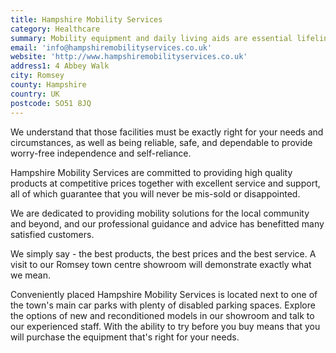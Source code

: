 ```yaml
---
title: Hampshire Mobility Services
category: Healthcare
summary: Mobility equipment and daily living aids are essential lifelines for many people.
email: 'info@hampshiremobilityservices.co.uk'
website: 'http://www.hampshiremobilityservices.co.uk'
address1: 4 Abbey Walk
city: Romsey
county: Hampshire
country: UK
postcode: SO51 8JQ
---
```

We understand that those facilities must be exactly right for your needs and circumstances, as well as being reliable, safe, and dependable to provide worry-free independence and self-reliance.

Hampshire Mobility Services are committed to providing high quality products at competitive prices together with excellent service and support, all of which guarantee that you will never be mis-sold or disappointed.

We are dedicated to providing mobility solutions for the local community and beyond, and our professional guidance and advice has benefitted many satisfied customers.

We simply say - the best products, the best prices and the best service. A visit to our Romsey town centre showroom will demonstrate exactly what we mean.

Conveniently placed Hampshire Mobility Services is located next to one of the town's main car parks with plenty of disabled parking spaces. Explore the options of new and reconditioned models in our showroom and talk to our experienced staff. With the ability to try before you buy means that you will purchase the equipment that's right for your needs.
